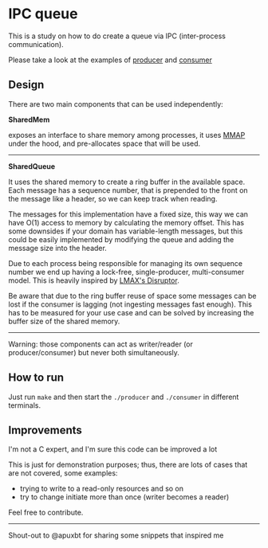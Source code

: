 # IPC queue

This is a study on how to do create a queue via IPC (inter-process communication).

Please take a look at the examples of [producer](./producer.c) and [consumer](./consumer.c)

## Design

There are two main components that can be used independently:

**SharedMem** 

exposes an interface to share memory among processes, 
it uses [MMAP](https://en.wikipedia.org/wiki/Mmap) under the hood, and pre-allocates space that will be used.

---

**SharedQueue** 

It uses the shared memory to create a ring buffer in the available space.
Each message has a sequence number, that is prepended to the front on the message like a header, so we can keep track when reading.

The messages for this implementation have a fixed size, this way we can have O(1) access to memory by calculating the memory offset. 
This has some downsides if your domain has variable-length messages, but this could be easily implemented by modifying the queue and adding the message size into the header.

Due to each process being responsible for managing its own sequence number we end up having a lock-free, single-producer, multi-consumer model.
This is heavily inspired by [LMAX's Disruptor](https://lmax-exchange.github.io/disruptor/).

Be aware that due to the ring buffer reuse of space some  messages can be lost if the consumer is lagging (not ingesting messages fast enough).
This has to be measured for your use case and can be solved by increasing the buffer size of the shared memory. 

---

Warning: those components can act as writer/reader (or producer/consumer) but never both simultaneously.

## How to run

Just run `make` and then start the `./producer` and `./consumer` in different terminals.

## Improvements

I'm not a C expert, and I'm sure this code can be improved a lot

This is just for demonstration purposes; thus, there are lots of cases that are not covered, some examples: 
* trying to write to a read-only resources and so on
* try to change initiate more than once (writer becomes a reader)

Feel free to contribute.

---

Shout-out to @apuxbt for sharing some snippets that inspired me  